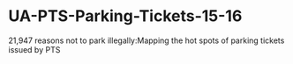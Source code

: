 # UA-PTS-Parking-Tickets-15-16
21,947 reasons not to park illegally:Mapping the hot spots of parking tickets issued by PTS
